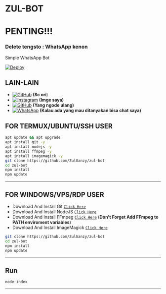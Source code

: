 # ZUL-BOT

# PENTING!!!
### Delete tengsto : WhatsApp kenon

Simple WhatsApp Bot

[![Deploy](https://www.herokucdn.com/deploy/button.svg)](https://heroku.com/deploy?template=https://github.com/ZulGanzy/zul-bot)
## LAIN-LAIN

* [![GitHub](https://img.shields.io/badge/-GitHub-black?style=flat-square&logo=github)](https://github.com/Nurutomo/wabot-aq) **(Sc ori**)
* [![Instagram](https://img.shields.io/badge/Instagram-ff63f0?style=for-the-badge&logo=instagram&logoColor=white)](https://instagram.com/zullsaha) **(Imge saya)**
* [![GitHub](https://img.shields.io/badge/-GitHub-black?style=flat-square&logo=github)](https://github.com/andyjavadams/botwa) **(Yang ngode ulang)**
* [![WhatsApp](https://img.shields.io/badge/WhatsApp-25D366?style=for-the-badge&logo=whatsapp&logoColor=white)](wa.me/6289528232401?text=Assalamualaikum+bang) **(Kalau ada yang mau ditanyakan bisa chat saya)**
## FOR TERMUX/UBUNTU/SSH USER

```bash
apt update && apt upgrade
apt install git -y
apt install nodejs -y
apt install ffmpeg -y
apt install imagemagick -y
git clone https://github.com/ZulGanzy/zul-bot
cd zul-bot
npm install
npm update
```

---------

## FOR WINDOWS/VPS/RDP USER

* Download And Install Git [`Click Here`](https://git-scm.com/downloads)
* Download And Install NodeJS [`Click Here`](https://nodejs.org/en/download)
* Download And Install FFmpeg [`Click Here`](https://ffmpeg.org/download.html) (**Don't Forget Add FFmpeg to PATH enviroment variables**)
* Download And Install ImageMagick [`Click Here`](https://imagemagick.org/script/download.php)

```bash
git clone https://github.com/ZulGanzy/zul-bot
cd zul-bot
npm install
npm update
```

---------

## Run

```bash
node index
```

---------

